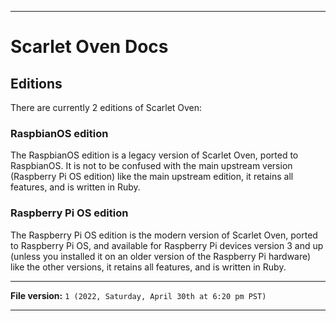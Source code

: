 
***

# Scarlet Oven Docs

## Editions

There are currently 2 editions of Scarlet Oven:

### RaspbianOS edition

The RaspbianOS edition is a legacy version of Scarlet Oven, ported to RaspbianOS. It is not to be confused with the main upstream version (Raspberry Pi OS edition) like the main upstream edition, it retains all features, and is written in Ruby.

### Raspberry Pi OS edition

The Raspberry Pi OS edition is the modern version of Scarlet Oven, ported to Raspberry Pi OS, and available for Raspberry Pi devices version 3 and up (unless you installed it on an older version of the Raspberry Pi hardware) like the other versions, it retains all features, and is written in Ruby.

***

**File version:** `1 (2022, Saturday, April 30th at 6:20 pm PST)`

***
